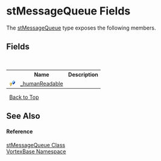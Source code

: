 # stMessageQueue Fields
 

The <a href="T_VortexBase_stMessageQueue.md">stMessageQueue</a> type exposes the following members.


## Fields
&nbsp;<table><tr><th></th><th>Name</th><th>Description</th></tr><tr><td>![Protected field](media/protfield.gif "Protected field")</td><td><a href="F_VortexBase_stMessageQueue__humanReadable.md">_humanReadable</a></td><td /></tr></table>&nbsp;
<a href="#stmessagequeue-fields">Back to Top</a>

## See Also


#### Reference
<a href="T_VortexBase_stMessageQueue.md">stMessageQueue Class</a><br /><a href="N_VortexBase.md">VortexBase Namespace</a><br />